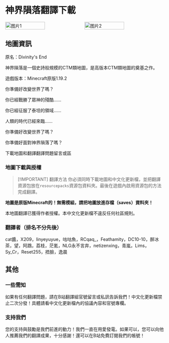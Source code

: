 <script setup>
import ButtonComponent from '../../.vitepress/theme/components/ButtonComponent.vue'
</script>

# 神界隕落翻譯下載
<div style="display: flex">
  <img src="https://s11.ax1x.com/2024/02/25/pFalbNR.jpg" style="width:50%" alt="图片1">
  <img src="https://s11.ax1x.com/2024/02/25/pFaMYKe.png" style="width:50%" alt="图片2">
</div>

## 地圖資訊

原名：Divinity's End

神界隕落是一個史詩般規模的CTM類地圖，是高版本CTM類地圖的奠基之作。

遊戲版本：Minecraft原版1.19.2


你準備好改變世界了嗎？

你已經戰勝了眾神的殘酷……

你已經征服了泰坦的領域……

人類的時代已經來臨……

你準備好改變世界了嗎？ 

你準備好面對神界隕落了嗎？

<div style="display: flex;">
  <ButtonComponent link="https://vmhanhuazu.lanzouo.com/s/divinity">下載地圖和翻譯</ButtonComponent>
  <ButtonComponent buttonClass='button3' link="https://vm-comment.pp.ua/posts/19515.html">翻譯問題留言或區</ButtonComponent>
</div>


### 地圖下載與授權

> [!IMPORTANT] 翻譯方法
> 你必須同時下載地圖和中文化更新檔，並把翻譯資源包放在`resourcepacks`資源包資料夾。最後在遊戲內啟用資源包的方法完成翻譯。

**地圖是原版Minecraft的！無需模組，請把地圖放進存檔（saves）資料夾！**

本地圖翻譯已獲得作者授權。本中文化更新檔不違反任何社區規則。

### 翻譯者（排名不分先後）

cat醬，X209，linyeyuyue，咕咕魚，RCqaq_，Feathamity，DC10-10，醉冰茶，望，阿鵡，荔枝，茫氪，NLG永不言弃，netizenxing，青嵐，Lims，Sy_Cr，Reset255，捂臉，逸晨

## 其他
### 一些需知
如果有任何翻譯問題，請在B站翻譯組官號留言或私訊告訴我們！中文化更新檔禁止二次分發！具體請看中文化更新檔內的協議內容和官號專欄。

### 支持我們
您的支持與鼓勵是我們前進的動力！我們一直在用愛發電。如果可以，您可以向他人推薦我們的翻譯成果，十分感謝！還可以在B站免費訂閱我們的帳號！